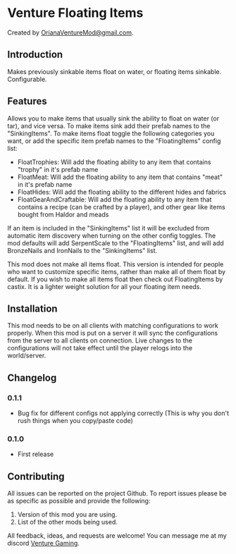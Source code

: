 # Venture Floating Items

Created by [OrianaVentureMod@gmail.com](https://github.com/OrianaVenture/VentureValheim).

## Introduction

Makes previously sinkable items float on water, or floating items sinkable. Configurable.

## Features

Allows you to make items that usually sink the ability to float on water (or tar), and vice versa. To make items sink add their prefab names to the "SinkingItems". To make items float toggle the following categories you want, or add the specific item prefab names to the "FloatingItems" config list:

* FloatTrophies: Will add the floating ability to any item that contains "trophy" in it's prefab name
* FloatMeat: Will add the floating ability to any item that contains "meat" in it's prefab name
* FloatHides: Will add the floating ability to the different hides and fabrics
* FloatGearAndCraftable: Will add the floating ability to any item that contains a recipe (can be crafted by a player), and other gear like items bought from Haldor and meads

If an item is included in the "SinkingItems" list it will be excluded from automatic item discovery when turning on the other config toggles. The mod defaults will add SerpentScale to the "FloatingItems" list, and will add BronzeNails and IronNails to the "SinkingItems" list.

This mod does not make all items float. This version is intended for people who want to customize specific items, rather than make all of them float by default. If you wish to make all items float then check out FloatingItems by castix. It is a lighter weight solution for all your floating item needs.

## Installation

This mod needs to be on all clients with matching configurations to work properly. When this mod is put on a server it will sync the configurations from the server to all clients on connection. Live changes to the configurations will not take effect until the player relogs into the world/server.

## Changelog

### 0.1.1

* Bug fix for different configs not applying correctly (This is why you don't rush things when you copy/paste code)

### 0.1.0

* First release

## Contributing

All issues can be reported on the project Github. To report issues please be as specific as possible and provide the following:

1. Version of this mod you are using.
2. List of the other mods being used.

All feedback, ideas, and requests are welcome! You can message me at my discord [Venture Gaming](https://discord.gg/tAd5hapt88).
